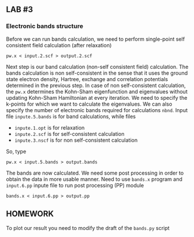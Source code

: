 ## **LAB #3**
### **Electronic bands structure**
Before we can run bands calculation, we need to perform single-point self consistent field calculation (after relaxation)
```
pw.x < input.2.scf > output.2.scf
```
Next step is our band calculation (non-self consistent field) calculation. The bands calculation is non self-consistent in the sense that it uses the ground state electron density, Hartree, exchange and correlation potentials determined in the previous step. In case of non self-consistent calculation, the `pw.x` determines the Kohn-Sham eigenfunction and eigenvalues without updating Kohn-Sham Hamiltonian at every iteration. We need to specify the k-points for which we want to calculate the eigenvalues. We can also specify the number of electronic bands required for calculations `nbnd`. Input file `inpute.5.bands`
is for band calculations, while files 
* `inpute.1.opt` is for relaxation
* `inpute.2.scf` is for self-consistent calculation
* `inpute.3.nscf` is for non self-consistent calculation

So, type
```
pw.x < input.5.bands > output.bands
```

The bands are now calculated. 
We need some post processing in order to obtain the data in more usable manner. 
Need to use `bands.x` program and `input.6.pp` inpute file to run post processing (PP) module
```
bands.x < input.6.pp > output.pp
```

## HOMEWORK
To plot our result you need to modify the draft of the `bands.py` script 


